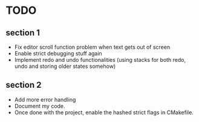 # TODO

## section 1

- Fix editor scroll function problem when text gets out of screen
- Enable strict debugging stuff again
- Implement redo and undo functionalities (using stacks for both redo, undo and storing older states somehow)

## section 2

- Add more error handling
- Document my code.
- Once done with the project, enable the hashed strict flags in CMakefile.
